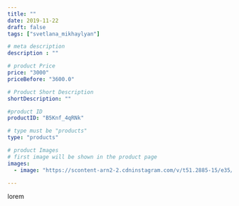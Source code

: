 ```yaml
---
title: ""
date: 2019-11-22
draft: false
tags: ["svetlana_mikhaylyan"]

# meta description
description : ""

# product Price
price: "3000"
priceBefore: "3600.0"

# Product Short Description
shortDescription: ""

#product ID
productID: "B5Knf_4qRNk"

# type must be "products"
type: "products"

# product Images
# first image will be shown in the product page
images:
  - image: "https://scontent-arn2-2.cdninstagram.com/v/t51.2885-15/e35/75483253_2560290167412116_246594392912649455_n.jpg?se=7&tp=1&_nc_ht=scontent-arn2-2.cdninstagram.com&_nc_cat=108&_nc_ohc=sptI3ye3QpQAX-OYUhO&ccb=7-4&oh=49543bc85454afb7c21b9a7c8c93ccd5&oe=60842BBB&_nc_sid=86f79a&ig_cache_key=MjE4MjczMDY5MjEyODQ3ODA1Mg%3D%3D.2-ccb7-4"

---
```

lorem
